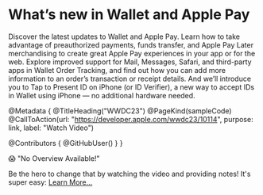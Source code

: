 # What’s new in Wallet and Apple Pay

Discover the latest updates to Wallet and Apple Pay. Learn how to take advantage of preauthorized payments, funds transfer, and Apple Pay Later merchandising to create great Apple Pay experiences in your app or for the web. Explore improved support for Mail, Messages, Safari, and third-party apps in Wallet Order Tracking, and find out how you can add more information to an order’s transaction or receipt details. And we’ll introduce you to Tap to Present ID on iPhone (or ID Verifier), a new way to accept IDs in Wallet using iPhone — no additional hardware needed.

@Metadata {
   @TitleHeading("WWDC23")
   @PageKind(sampleCode)
   @CallToAction(url: "https://developer.apple.com/wwdc23/10114", purpose: link, label: "Watch Video")

   @Contributors {
      @GitHubUser(<replace this with your GitHub handle>)
   }
}

😱 "No Overview Available!"

Be the hero to change that by watching the video and providing notes! It's super easy:
 [Learn More…](https://wwdcnotes.github.io/WWDCNotes/documentation/wwdcnotes/contributing)
